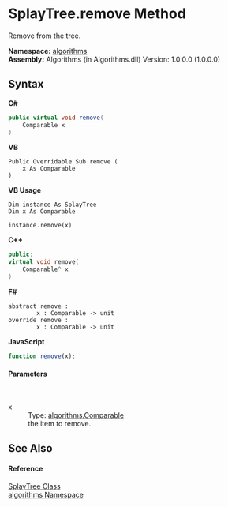 # SplayTree.remove Method 
 

Remove from the tree.

**Namespace:**&nbsp;<a href="82f88b43-fdc9-bc99-9558-75fce96d448f">algorithms</a><br />**Assembly:**&nbsp;Algorithms (in Algorithms.dll) Version: 1.0.0.0 (1.0.0.0)

## Syntax

**C#**<br />
``` C#
public virtual void remove(
	Comparable x
)
```

**VB**<br />
``` VB
Public Overridable Sub remove ( 
	x As Comparable
)
```

**VB Usage**<br />
``` VB Usage
Dim instance As SplayTree
Dim x As Comparable

instance.remove(x)
```

**C++**<br />
``` C++
public:
virtual void remove(
	Comparable^ x
)
```

**F#**<br />
``` F#
abstract remove : 
        x : Comparable -> unit 
override remove : 
        x : Comparable -> unit 
```

**JavaScript**<br />
``` JavaScript
function remove(x);
```


#### Parameters
&nbsp;<dl><dt>x</dt><dd>Type: <a href="6dcffa06-805a-b637-3ea2-da53324cd88f">algorithms.Comparable</a><br />the item to remove.</dd></dl>

## See Also


#### Reference
<a href="226b57a6-0773-b753-0022-c1f8d64bdcca">SplayTree Class</a><br /><a href="82f88b43-fdc9-bc99-9558-75fce96d448f">algorithms Namespace</a><br />